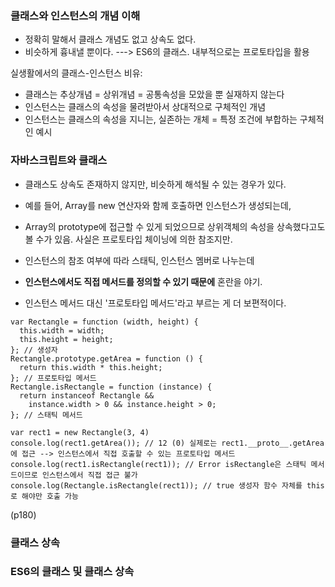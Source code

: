 ### 클래스와 인스턴스의 개념 이해
- 정확히 말해서 클래스 개념도 없고 상속도 없다.
- 비슷하게 흉내낼 뿐이다. ---> ES6의 클래스. 내부적으로는 프로토타입을 활용

실생활에서의 클래스-인스턴스 비유:
- 클래스는 추상개념 = 상위개념 = 공통속성을 모았을 뿐 실재하지 않는다
- 인스턴스는 클래스의 속성을 물려받아서 상대적으로 구체적인 개념
- 인스턴스는 클래스의 속성을 지니는, 실존하는 개체 = 특정 조건에 부합하는 구체적인 예시

### 자바스크립트와 클래스
- 클래스도 상속도 존재하지 않지만, 비슷하게 해석될 수 있는 경우가 있다.
- 예를 들어, Array를 new 연산자와 함께 호출하면 인스턴스가 생성되는데,
- Array의 prototype에 접근할 수 있게 되었으므로 상위객체의 속성을 상속했다고도 볼 수가 있음. 사실은 프로토타입 체이닝에 의한 참조지만.

- 인스턴스의 참조 여부에 따라 스태틱, 인스턴스 멤버로 나누는데
- **인스턴스에서도 직접 메서드를 정의할 수 있기 때문에** 혼란을 야기.
- 인스턴스 메서드 대신 '프로토타입 메서드'라고 부르는 게 더 보편적이다.

```
var Rectangle = function (width, height) {
  this.width = width;
  this.height = height;
}; // 생성자
Rectangle.prototype.getArea = function () { 
  return this.width * this.height;
}; // 프로토타입 메서드
Rectangle.isRectangle = function (instance) {
  return instanceof Rectangle &&
    instance.width > 0 && instance.height > 0;
}; // 스태틱 메서드

var rect1 = new Rectangle(3, 4)
console.log(rect1.getArea()); // 12 (0) 실제로는 rect1.__proto__.getArea에 접근 --> 인스턴스에서 직접 호출할 수 있는 프로토타입 메서드
console.log(rect1.isRectangle(rect1)); // Error isRectangle은 스태틱 메서드이므로 인스턴스에서 직접 접근 불가
console.log(Rectangle.isRectangle(rect1)); // true 생성자 함수 자체를 this로 해야만 호출 가능
```
(p180)

### 클래스 상속

### ES6의 클래스 및 클래스 상속
